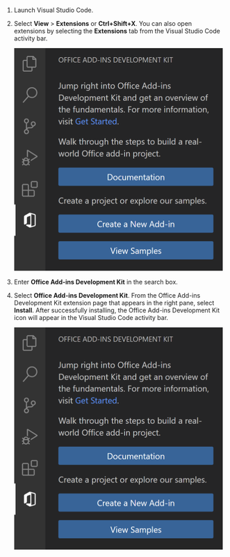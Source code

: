 1. Launch Visual Studio Code.
1. Select **View** > **Extensions** or **Ctrl+Shift+X**. You can also open extensions by selecting the **Extensions** tab from the Visual Studio Code activity bar.

    ![The View menu with the Extensions option highlighted.](../images/office-add-ins-development-kit-install-activity-bar.png)

1. Enter **Office Add-ins Development Kit** in the search box.
1. Select **Office Add-ins Development Kit**. From the Office Add-ins Development Kit extension page that appears in the right pane, select  **Install**. After successfully installing, the Office Add-ins Development Kit icon will appear in the Visual Studio Code activity bar.

    ![The task pane shown by the Office Add-ins Development Kit after installation.](../images/office-add-ins-development-kit-install-activity-bar.png)
